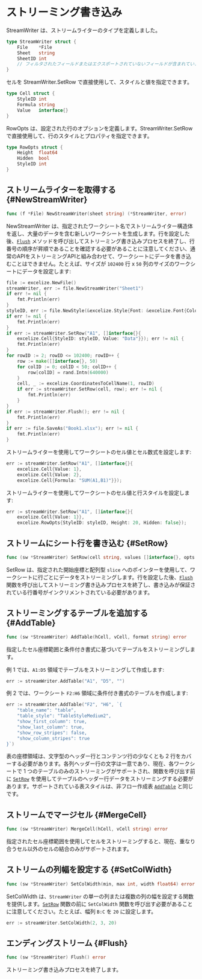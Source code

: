 # ストリーミング書き込み

StreamWriter は、ストリームライターのタイプを定義しました。

```go
type StreamWriter struct {
    File    *File
    Sheet   string
    SheetID int
    // フィルタされたフィールドまたはエクスポートされていないフィールドが含まれています
}
```

セルを StreamWriter.SetRow で直接使用して、スタイルと値を指定できます。

```go
type Cell struct {
    StyleID int
    Formula string
    Value   interface{}
}
```

RowOpts は、設定された行のオプションを定義します。StreamWriter.SetRow で直接使用して、行のスタイルとプロパティを指定できます。

```go
type RowOpts struct {
    Height  float64
    Hidden  bool
    StyleID int
}
```

## ストリームライターを取得する {#NewStreamWriter}

```go
func (f *File) NewStreamWriter(sheet string) (*StreamWriter, error)
```

NewStreamWriter は、指定されたワークシート名でストリームライター構造体を返し、大量のデータを含む新しいワークシートを生成します。行を設定した後、[`Flush`](stream.md#Flush) メソッドを呼び出してストリーミング書き込みプロセスを終了し、行番号の順序が昇順であることを確認する必要があることに注意してください、通常のAPIをストリーミングAPIと組み合わせて、ワークシートにデータを書き込むことはできません。たとえば、サイズが `102400` 行 x `50` 列のサイズのワークシートにデータを設定します:

```go
file := excelize.NewFile()
streamWriter, err := file.NewStreamWriter("Sheet1")
if err != nil {
    fmt.Println(err)
}
styleID, err := file.NewStyle(&excelize.Style{Font: &excelize.Font{Color: "#777777"}})
if err != nil {
    fmt.Println(err)
}
if err := streamWriter.SetRow("A1", []interface{}{
    excelize.Cell{StyleID: styleID, Value: "Data"}}); err != nil {
    fmt.Println(err)
}
for rowID := 2; rowID <= 102400; rowID++ {
    row := make([]interface{}, 50)
    for colID := 0; colID < 50; colID++ {
        row[colID] = rand.Intn(640000)
    }
    cell, _ := excelize.CoordinatesToCellName(1, rowID)
    if err := streamWriter.SetRow(cell, row); err != nil {
        fmt.Println(err)
    }
}
if err := streamWriter.Flush(); err != nil {
    fmt.Println(err)
}
if err := file.SaveAs("Book1.xlsx"); err != nil {
    fmt.Println(err)
}
```

ストリームライターを使用してワークシートのセル値とセル数式を設定します:

```go
err := streamWriter.SetRow("A1", []interface{}{
    excelize.Cell{Value: 1},
    excelize.Cell{Value: 2},
    excelize.Cell{Formula: "SUM(A1,B1)"}});
```

ストリームライターを使用してワークシートのセル値と行スタイルを設定します:

```go
err := streamWriter.SetRow("A1", []interface{}{
    excelize.Cell{Value: 1}},
    excelize.RowOpts{StyleID: styleID, Height: 20, Hidden: false});
```

## ストリームにシート行を書き込む {#SetRow}

```go
func (sw *StreamWriter) SetRow(cell string, values []interface{}, opts ...RowOpts) error
```

SetRow は、指定された開始座標と配列型 `slice` へのポインターを使用して、ワークシートに行ごとにデータをストリーミングします。行を設定した後、[`Flush`](stream.md#Flush) 関数を呼び出してストリーミング書き込みプロセスを終了し、書き込みが保証されている行番号がインクリメントされている必要があります。

## ストリーミングするテーブルを追加する {#AddTable}

```go
func (sw *StreamWriter) AddTable(hCell, vCell, format string) error
```

指定したセル座標範囲と条件付き書式に基づいてテーブルをストリーミングします。

例 1 では、`A1:D5` 領域でテーブルをストリーミングして作成します:

```go
err := streamWriter.AddTable("A1", "D5", "")
```

例 2 では、ワークシート `F2:H6` 領域に条件付き書式のテーブルを作成します:

```go
err := streamWriter.AddTable("F2", "H6", `{
    "table_name": "table",
    "table_style": "TableStyleMedium2",
    "show_first_column": true,
    "show_last_column": true,
    "show_row_stripes": false,
    "show_column_stripes": true
}`)
```

表の座標領域は、文字型のヘッダー行とコンテンツ行の少なくとも 2 行をカバーする必要があります。各列ヘッダー行の文字は一意であり、現在、各ワークシートで 1 つのテーブルのみのストリーミングがサポートされ、関数を呼び出す前に [`SetRow`](stream.md#SetRow) を使用してテーブルのヘッダー行データをストリーミングする必要があります。サポートされている表スタイルは、非フロー作成表 [`AddTable`](utils.md#AddTable) と同じです。

## ストリームでマージセル {#MergeCell}

```go
func (sw *StreamWriter) MergeCell(hCell, vCell string) error
```

指定されたセル座標範囲を使用してセルをストリーミングすると、現在、重なり合うセル以外のセルの結合のみがサポートされます。

## ストリームの列幅を設定する {#SetColWidth}

```go
func (sw *StreamWriter) SetColWidth(min, max int, width float64) error
```

SetColWidth は、`StreamWriter` の単一の列または複数の列の幅を設定する関数を提供します。[`SetRow`](stream.md#SetRow) 関数の前に `SetColWidth` 関数を呼び出す必要があることに注意してください。たとえば、幅列 `B:C` を `20` に設定します。

```go
err := streamWriter.SetColWidth(2, 3, 20)
```

## エンディングストリーム {#Flush}

```go
func (sw *StreamWriter) Flush() error
```

ストリーミング書き込みプロセスを終了します。
